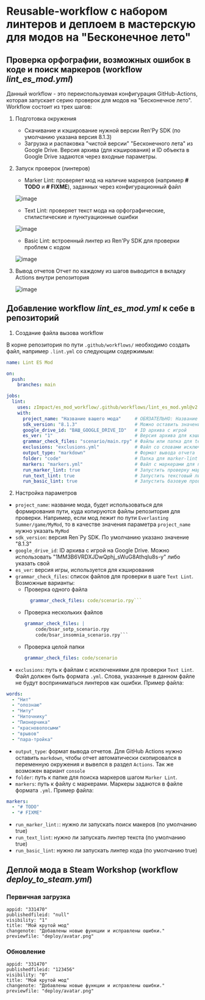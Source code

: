 # Reusable-workflow с набором линтеров и деплоем в мастерскую для модов на "Бесконечное лето"
## Проверка орфографии, возможных ошибок в коде и поиск маркеров (workflow *lint_es_mod.yml*)
Данный workflow - это переиспользуемая конфигурация GitHub-Actions, которая запускает серию проверок для модов на "Бесконечное лето". Workflow состоит из трех шагов:
1. Подготовка окружения
    * Скачивание и кэширование нужной версии Ren'Py SDK (по умолчанию указана версия 8.1.3)
    * Загрузка и распаковка "чистой версии" "Бесконечного лета" из Google Drive. Версия архива (для кэширования) и ID объекта в Google Drive задаются через входные параметры.
2. Запуск проверок (линтеров)
    * Marker Lint: проверяет мод на наличие маркеров (например **# TODO** и **# FIXME**), заданных через конфигурационный файл

    ![image](https://github.com/user-attachments/assets/fa435392-fedf-49d9-86f8-122cfd57ef09)

    * Text Lint: проверяет текст мода на орфографические, стилистические и пунктуационные ошибки

    ![image](https://github.com/user-attachments/assets/9270b1d7-48f7-4af9-a444-68970aee937b)

    * Basic Lint: встроенный линтер из Ren'Py SDK для проверки проблем с кодом

    ![image](https://github.com/user-attachments/assets/cec5be52-1a64-47dc-9a12-c539d0397550)

3. Вывод отчетов
    Отчет по каждому из шагов выводится в вкладку Actions внутри репозитория

    ![image](https://github.com/user-attachments/assets/d33160c2-3014-47d8-83ba-0f1672567b68)

## Добавление workflow *lint_es_mod.yml* к себе в репозиторий
1. Создание файла вызова workflow

В корне репозитория по пути `.github/workflows/` необходимо создать файл, например `.lint.yml` со следующим содержимым:
```yml
name: Lint ES Mod

on:
  push:
    branches: main

jobs:
  lint:
    uses: zImpact/es_mod_workflow/.github/workflows/lint_es_mod.yml@v2.0.7
    with:
      project_name: "Название вашего мода"     # ОБЯЗАТЕЛЬНО: Название мода
      sdk_version: "8.1.3"                     # Можно оставить значение по умолчанию
      google_drive_id: "ВАШ_GOOGLE_DRIVE_ID"   # ID архива с игрой
      es_ver: "1"                              # Версия архива для кэширования
      grammar_check_files: "scenario/main.rpy" # Файлы или папка для text-lint
      exclusions: "exclusions.yml"             # Файл со словами исключениями
      output_type: "markdown"                  # Формат вывода отчета
      folder: "code"                           # Папка для marker-lint
      markers: "markers.yml"                   # Файл с маркерами для проверки
      run_marker_lint: true                    # Запустить проверку маркеров
      run_text_lint: true                      # Запустить текстовый линт
      run_basic_lint: true                     # Запустить базовую проверку через Ren’Py линтер
```

2. Настройка параметров
* `project_name`: название мода, будет использоваться для формирования пути, куда копируются файлы репозитория для проверки. Например, если мод лежит по пути `Everlasting Summer/game/MyMod`, то в качестве значения параметра `project_name` нужно указать `MyMod`
* `sdk_version`: версия Ren`Py SDK. По умолчанию указано значение "8.1.3"
* `google_drive_id`: ID архива с игрой на Google Drive. Можно использовать "1MM3B6VRDXJDwQphj_sWuG8AthqIu8s-y" либо указать свой
* `es_ver`: версия игры, используется для кэширования
* `grammar_check_files`: список файлов для проверки в шаге `Text Lint`. Возможные варианты:
    * Проверка одного файла
      ```yaml
        grammar_check_files: code/scenario.rpy```
    * Проверка нескольких файлов
      ```yaml
      grammar_check_files: |
          code/bsar_sotp_scenario.rpy
          code/bsar_insomnia_scenario.rpy```
    * Проверка целой папки
      ```yaml
      grammar_check_files: code/scenario
      ```
* `exclusions`: путь к файлам с исключениями для проверки `Text Lint`. Файл должен быть формата `.yml`. Слова, указанные в данном файле не будут восприниматься линтеров как ошибки. Пример файла:
```yaml
words:
  - "Нит"
  - "опознаю"
  - "Ниту"
  - "Ниточнику"
  - "Пионерчика"
  - "красноволосыми"
  - "врывов"
  - "пара-тройка"
```

* `output_type`: формат вывода отчетов. Для GitHub Actions нужно оставить `markdown`, чтобы отчет автоматически скопировался в переменную окружения и вывелся в раздел `Actions`. Так же возможен вариант `console`
* `folder`: путь к папке для поиска маркеров шагом `Marker Lint`. 
* `markers`: путь к файлу с маркерами. Маркеры задаются в файле формата `.yml`. Пример файла:
```yaml
markers:
  - "# TODO"
  - "# FIXME"
```
* `run_marker_lint:`: нужно ли запускать поиск макеров (по умолчанию true)
* `run_text_lint`: нужно ли запускать линтер текста (по умолчанию true)
* `run_basic_lint`: нужно ли запускать линтер кода (по умолчанию true)  

## Деплой мода в Steam Workshop (workflow *deploy_to_steam.yml*)
### Первичная загрузка
```
appid: "331470"
publishedfileid: "null"
visibility: "1"
title: "Мой крутой мод"
changenote: "Добавлены новые функции и исправлены ошибки."
previewfile: "deploy/avatar.png"
```

### Обновление
```
appid: "331470"
publishedfileid: "123456"
visibility: "0"
title: "Мой крутой мод"
changenote: "Добавлены новые функции и исправлены ошибки."
previewfile: "deploy/avatar.png"
```
